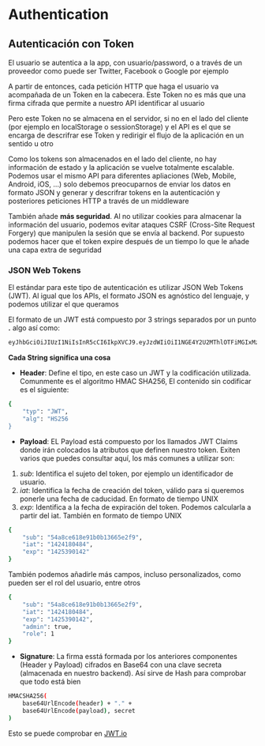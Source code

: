 # Authentication

## Autenticación con Token

El usuario se autentica a la app, con usuario/password, o a través de un proveedor como puede ser Twitter, Facebook o Google por ejemplo

A partir de entonces, cada petición HTTP que haga el usuario va acompañada de un Token en la cabecera. Este Token no es más que una firma cifrada que permite a nuestro API identificar al usuario

Pero este Token no se almacena en el servidor, si no en el lado del cliente (por ejemplo en localStorage o sessionStorage) y el API es el que se encarga de descrifrar ese Token y redirigir el flujo de la aplicación en un sentido u otro

Como los tokens son almacenados en el lado del cliente, no hay información de estado y la aplicación se vuelve totalmente escalable. Podemos usar el mismo API para diferentes apliaciones (Web, Mobile, Android, iOS, ...) solo debemos preocuparnos de enviar los datos en formato JSON y generar y descrifrar tokens en la autenticación y posteriores peticiones HTTP a través de un middleware

También añade **más seguridad**. Al no utilizar cookies para almacenar la información del usuario, podemos evitar ataques CSRF (Cross-Site Request Forgery) que manipulen la sesión que se envía al backend. Por supuesto podemos hacer que el token expire después de un tiempo lo que le añade una capa extra de seguridad

### JSON Web Tokens

El estándar para este tipo de autenticación es utilizar JSON Web Tokens (JWT). Al igual que los APIs, el formato JSON es agnóstico del lenguaje, y podemos utilizar el que queramos

El formato de un JWT está compuesto por 3 strings separados por un punto **.** algo así como:

```sh
eyJhbGciOiJIUzI1NiIsInR5cCI6IkpXVCJ9.eyJzdWIiOiI1NGE4Y2U2MThlOTFiMGIxMzY2NWUyZjkiLCJpYXQiOiIxNDI0MTgwNDg0IiwiZXhwIjoiMTQyNTM5MDE0MiJ9.yk4nouUteW54F1HbWtgg1wJxeDjqDA_8AhUPyjE5K0U  
```

**Cada String significa una cosa**

+ **Header**: Define el tipo, en este caso un JWT y la codificación utilizada. Comunmente es el algoritmo HMAC SHA256, El contenido sin codificar es el siguiente:

```sh
{
    "typ": "JWT",
    "alg": "HS256
}
```

+ **Payload**: EL Payload está compuesto por los llamados JWT Claims donde irán colocados la atributos que definen nuestro token. Exiten varios que puedes consultar aquí, los más comunes a utilizar son: 

1. *sub*: Identifica el sujeto del token, por ejemplo un identificador de usuario.
2. *iat*: Identifica la fecha de creación del token, válido para si queremos ponerle una fecha de caducidad. En formato de tiempo UNIX
3. *exp*: Identifica a la fecha de expiración del token. Podemos calcularla a partir del iat. También en formato de tiempo UNIX

```sh
{
    "sub": "54a8ce618e91b0b13665e2f9",
    "iat": "1424180484",
    "exp": "1425390142"
}
```

También podemos añadirle más campos, incluso personalizados, como pueden ser el rol del usuario, entre otros

```sh
{
    "sub": "54a8ce618e91b0b13665e2f9",
    "iat": "1424180484",
    "exp": "1425390142",
    "admin": true,
    "role": 1
}
```

+ **Signature**: La firma esstá formada por los anteriores componentes (Header y Payload) cifrados en Base64 con una clave secreta (almacenada en nuestro backend). Así sirve de Hash para comprobar que todo está bien

```sh
HMACSHA256(  
    base64UrlEncode(header) + "." + 
    base64UrlEncode(payload), secret
)
```

Esto se puede comprobar en [JWT.io] 

[JWT.io]: http://jwt.io/
